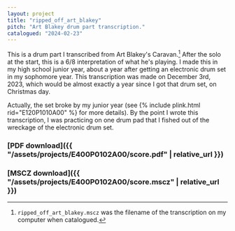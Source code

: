 ```yaml
---
layout: project
title: "ripped_off_art_blakey"
pitch: "Art Blakey drum part transcription."
catalogued: "2024-02-23"
---
```


This is a drum part I transcribed from Art Blakey's Caravan.[^1] After the solo at
the start, this is a 6/8 interpretation of what he's playing. I made this in my
high school junior year, about a year after getting an electronic drum set in my
sophomore year. This transcription was made on December 3rd, 2023, which would
be almost exactly a year since I got that drum set, on Christmas day.

Actually, the set broke by my junior year (see {% include plink.html
rid="E120P1010A00" %} for more details). By the point I wrote this
transcription, I was practicing on one drum pad that I fished out of the
wreckage of the electronic drum set.

[^1]: `ripped_off_art_blakey.mscz` was the filename of the transcription on my
    computer when catalogued.

### [PDF download]({{ "/assets/projects/E400P0102A00/score.pdf" | relative_url }})
### [MSCZ download]({{ "/assets/projects/E400P0102A00/score.mscz" | relative_url }})
